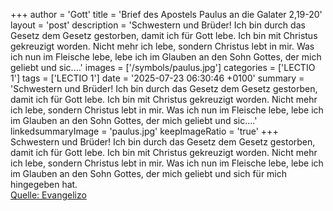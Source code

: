 +++
author = 'Gott'
title = 'Brief des Apostels Paulus an die Galater 2,19-20'
layout = 'post'
description = 'Schwestern und Brüder! Ich bin durch das Gesetz dem Gesetz gestorben, damit ich für Gott lebe. Ich bin mit Christus gekreuzigt worden. Nicht mehr ich lebe, sondern Christus lebt in mir. Was ich nun im Fleische lebe, lebe ich im Glauben an den Sohn Gottes, der mich geliebt und sic....'
images = ['/symbols/paulus.jpg']
categories = ['LECTIO 1']
tags = ['LECTIO 1']
date = '2025-07-23 06:30:46 +0100'
summary = 'Schwestern und Brüder! Ich bin durch das Gesetz dem Gesetz gestorben, damit ich für Gott lebe. Ich bin mit Christus gekreuzigt worden. Nicht mehr ich lebe, sondern Christus lebt in mir. Was ich nun im Fleische lebe, lebe ich im Glauben an den Sohn Gottes, der mich geliebt und sic....'
linkedsummaryImage = 'paulus.jpg'
keepImageRatio = 'true'
+++
Schwestern und Brüder! Ich bin durch das Gesetz dem Gesetz gestorben, damit ich für Gott lebe. Ich bin mit Christus gekreuzigt worden.
Nicht mehr ich lebe, sondern Christus lebt in mir. Was ich nun im Fleische lebe, lebe ich im Glauben an den Sohn Gottes, der mich geliebt und sich für mich hingegeben hat.<!--more--><br> [Quelle: Evangelizo](https://evangeliumtagfuertag.org/DE/gospel)